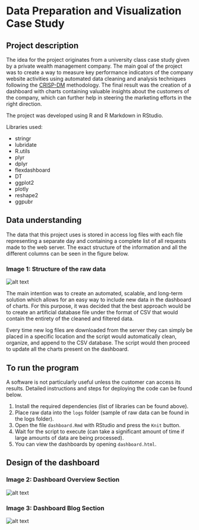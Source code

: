 # Data Preparation and Visualization Case Study

## Project description

The idea for the project originates from a university class case study given by a private wealth management company. The main goal of the project was to create a way to measure key performance indicators of the company website activities using automated data cleaning and analysis techniques following the [CRISP-DM](https://www.the-modeling-agency.com/crisp-dm.pdf) methodology. The final result was the creation of a dashboard with charts containing valuable insights about the customers of the company, which can further help in steering the marketing efforts in the right direction.

The project was developed using R and R Markdown in RStudio.

Libraries used:
- stringr
- lubridate
- R.utils
- plyr
- dplyr
- flexdashboard
- DT
- ggplot2
- plotly
- reshape2
- ggpubr

## Data understanding
The data that this project uses is stored in access log files with each file representing a separate day and containing a complete list of all requests made to the web server. The exact structure of the information and all the different columns can be seen in the figure below.

### Image 1: Structure of the raw data

![alt text](https://i.ibb.co/YRNPMkw/image.png)

The main intention was to create an automated, scalable, and long-term solution which allows for an easy way to include new data in the dashboard of charts. For this purpose, it was decided that the best approach would be to create an artificial database file under the format of CSV that would contain the entirety of the cleaned and filtered data.

Every time new log files are downloaded from the server they can simply be placed in a specific location and the script would automatically clean, organize, and append to the CSV database. The script would then proceed to update all the charts present on the dashboard.

## To run the program

A software is not particularly useful unless the customer can access its results. Detailed instructions and steps for deploying the code can be found below.

1. Install the required dependencies (list of libraries can be found above).
2. Place raw data into the `logs` folder (sample of raw data can be found in the logs folder).
3. Open the file `dashboard.Rmd` with RStudio and press the `Knit` button.
4. Wait for the script to execute (can take a significant amount of time if large amounts of data are being processed).
5. You can view the dashboards by opening `dashboard.html`.

## Design of the dashboard

### Image 2: Dashboard Overview Section

![alt text](https://i.ibb.co/VvZWsdn/Overview.png)

### Image 3: Dashboard Blog Section

![alt text](https://i.ibb.co/vxVRnYQ/Blog.png)
